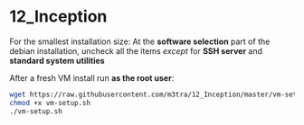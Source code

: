 # 12_Inception

For the smallest installation size:
At the **software selection** part of the debian installation, uncheck all the
items *except* for **SSH server** and **standard system utilities**

After a fresh VM install run **as the root user**:

```bash
wget https://raw.githubusercontent.com/m3tra/12_Inception/master/vm-setup.sh
chmod +x vm-setup.sh
./vm-setup.sh
```
